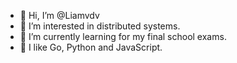 - 👋 Hi, I’m @Liamvdv
- 👀 I’m interested in distributed systems.
- 🌱 I’m currently learning for my final school exams.
- 🚀 I like Go, Python and JavaScript.
